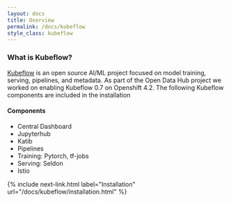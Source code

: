 ```yaml
---
layout: docs
title: Overview
permalink: /docs/kubeflow
style_class: kubeflow
---
```


### What is Kubeflow?
[Kubeflow](https://www.kubeflow.org/) is an open source AI/ML project focused on model training, serving, pipelines, and metadata. As part of the Open Data Hub project we worked on enabling Kubeflow 0.7 on Openshift 4.2. The following Kubeflow components are included in the installation

#### Components
- Central Dashboard
- Jupyterhub
- Katib
- Pipelines 
- Training: Pytorch, tf-jobs
- Serving: Seldon
- Istio 


{% include next-link.html label="Installation" url="/docs/kubeflow/installation.html" %}
